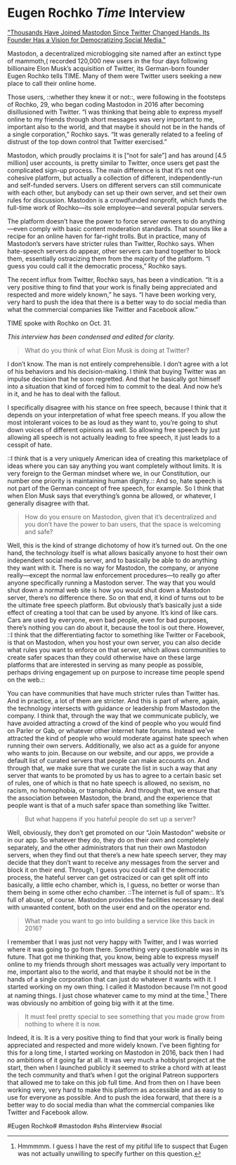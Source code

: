 # Eugen Rochko *Time* Interview

["Thousands Have Joined Mastodon Since Twitter Changed Hands. Its Founder Has a Vision for Democratizing Social Media."][1]

Mastodon, a decentralized microblogging site named after an extinct type of mammoth,( recorded 120,000 new users in the four days following billionaire Elon Musk’s acquisition of Twitter, its German-born founder Eugen Rochko tells TIME. Many of them were Twitter users seeking a new place to call their online home.

Those users, ::whether they knew it or not::, were following in the footsteps of Rochko, 29, who began coding Mastodon in 2016 after becoming disillusioned with Twitter. “I was thinking that being able to express myself online to my friends through short messages was very important to me, important also to the world, and that maybe it should not be in the hands of a single corporation,” Rochko says. “It was generally related to a feeling of distrust of the top down control that Twitter exercised.”

Mastodon, which proudly proclaims it is [“not for sale”] and has around [4.5 million] user accounts, is pretty similar to Twitter, once users get past the complicated sign-up process. The main difference is that it’s not one cohesive platform, but actually a collection of different, independently-run and self-funded servers. Users on different servers can still communicate with each other, but anybody can set up their own server, and set their own rules for discussion. Mastodon is a crowdfunded nonprofit, which funds the full-time work of Rochko—its sole employee—and several popular servers. 

The platform doesn’t have the power to force server owners to do anything—even comply with basic content moderation standards. That sounds like a recipe for an online haven for far-right trolls. But in practice, many of Mastodon’s servers have stricter rules than Twitter, Rochko says. When hate-speech servers do appear, other servers can band together to block them, essentially ostracizing them from the majority of the platform. “I guess you could call it the democratic process,” Rochko says.

The recent influx from Twitter, Rochko says, has been a vindication. “It is a very positive thing to find that your work is finally being appreciated and respected and more widely known,” he says. “I have been working very, very hard to push the idea that there is a better way to do social media than what the commercial companies like Twitter and Facebook allow.”

TIME spoke with Rochko on Oct. 31. 

*This interview has been condensed and edited for clarity.*

> What do you think of what Elon Musk is doing at Twitter?

I don’t know. The man is not entirely comprehensible. I don’t agree with a lot of his behaviors and his decision-making. I think that buying Twitter was an impulse decision that he soon regretted. And that he basically got himself into a situation that kind of forced him to commit to the deal. And now he’s in it, and he has to deal with the fallout.

I specifically disagree with his stance on free speech, because I think that it depends on your interpretation of what free speech means. If you allow the most intolerant voices to be as loud as they want to, you’re going to shut down voices of different opinions as well. So allowing free speech by just allowing all speech is not actually leading to free speech, it just leads to a cesspit of hate. 

::I think that is a very uniquely American idea of creating this marketplace of ideas where you can say anything you want completely without limits. It is very foreign to the German mindset where we, in our Constitution, our number one priority is maintaining human dignity.:: And so, hate speech is not part of the German concept of free speech, for example. So I think that when Elon Musk says that everything’s gonna be allowed, or whatever, I generally disagree with that.

> How do you ensure on Mastodon, given that it’s decentralized and you don’t have the power to ban users, that the space is welcoming and safe?

Well, this is the kind of strange dichotomy of how it’s turned out. On the one hand, the technology itself is what allows basically anyone to host their own independent social media server, and to basically be able to do anything they want with it. There is no way for Mastodon, the company, or anyone really—except the normal law enforcement procedures—to really go after anyone specifically running a Mastodon server. The way that you would shut down a normal web site is how you would shut down a Mastodon server, there’s no difference there. So on that end, it kind of turns out to be the ultimate free speech platform. But obviously that’s basically just a side effect of creating a tool that can be used by anyone. It’s kind of like cars. Cars are used by everyone, even bad people, even for bad purposes, there’s nothing you can do about it, because the tool is out there. However, ::I think that the differentiating factor to something like Twitter or Facebook, is that on Mastodon, when you host your own server, you can also decide what rules you want to enforce on that server, which allows communities to create safer spaces than they could otherwise have on these large platforms that are interested in serving as many people as possible, perhaps driving engagement up on purpose to increase time people spend on the web.::

You can have communities that have much stricter rules than Twitter has. And in practice, a lot of them are stricter. And this is part of where, again, the technology intersects with guidance or leadership from Mastodon the company. I think that, through the way that we communicate publicly, we have avoided attracting a crowd of the kind of people who you would find on Parler or Gab, or whatever other internet hate forums. Instead we’ve attracted the kind of people who would moderate against hate speech when running their own servers. Additionally, we also act as a guide for anyone who wants to join. Because on our website, and our apps, we provide a default list of curated servers that people can make accounts on. And through that, we make sure that we curate the list in such a way that any server that wants to be promoted by us has to agree to a certain basic set of rules, one of which is that no hate speech is allowed, no sexism, no racism, no homophobia, or transphobia. And through that, we ensure that the association between Mastodon, the brand, and the experience that people want is that of a much safer space than something like Twitter.

> But what happens if you hateful people do set up a server?

Well, obviously, they don’t get promoted on our “Join Mastodon” website or in our app. So whatever they do, they do on their own and completely separately, and the other administrators that run their own Mastodon servers, when they find out that there’s a new hate speech server, they may decide that they don’t want to receive any messages from the server and block it on their end. Through, I guess you could call it the democratic process, the hateful server can get ostracized or can get split off into basically, a little echo chamber, which is, I guess, no better or worse than them being in some other echo chamber. ::The internet is full of spam::. It’s full of abuse, of course. Mastodon provides the facilities necessary to deal with unwanted content, both on the user end and on the operator end.

> What made you want to go into building a service like this back in 2016?

I remember that I was just not very happy with Twitter, and I was worried where it was going to go from there. Something very questionable was in its future. That got me thinking that, you know, being able to express myself online to my friends through short messages was actually very important to me, important also to the world, and that maybe it should not be in the hands of a single corporation that can just do whatever it wants with it. I started working on my own thing. I called it Mastodon because I’m not good at naming things. I just chose whatever came to my mind at the time.[^1] There was obviously no ambition of going big with it at the time. 

> It must feel pretty special to see something that you made grow from nothing to where it is now.

Indeed, it is. It is a very positive thing to find that your work is finally being appreciated and respected and more widely known. I’ve been fighting for this for a long time, I started working on Mastodon in 2016, back then I had no ambitions of it going far at all. It was very much a hobbyist project at the start, then when I launched publicly it seemed to strike a chord with at least the tech community and that’s when I got the original Patreon supporters that allowed me to take on this job full time. And from then on I have been working very, very hard to make this platform as accessible and as easy to use for everyone as possible. And to push the idea forward, that there is a better way to do social media than what the commercial companies like Twitter and Facebook allow.

[^1]:	Hmmmmm. I guess I have the rest of my pitiful life to suspect that Eugen was not actually unwilling to specify further on this question.

[1]:	https://time.com/6229230/mastodon-eugen-rochko-interview/ "Thousands Have Joined Mastodon Since Twitter Changed Hands. Its Founder Has a Vision for Democratizing Social Media."

#Eugen Rochko# #mastodon #shs #interview #social